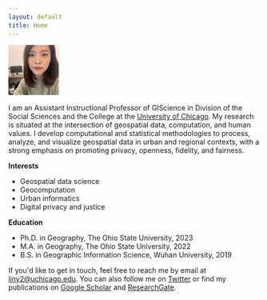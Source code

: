 ```yaml
---
layout: default
title: Home
---
```


<img src="assets/photo.jpeg" alt="Alt Text" width="20%" />

I am an Assistant Instructional Professor of GIScience in Division of the Social Sciences and the College at the [University of Chicago](https://www.uchicago.edu/). My research is situated at the intersection of geospatial data, computation, and human values. I develop computational and statistical methodologies to process, analyze, and visualize geospatial data in urban and regional contexts, with a strong emphasis on promoting privacy, openness, fidelity, and fairness.


**Interests**
- Geospatial data science
- Geocomputation
- Urban informatics
- Digital privacy and justice


**Education**
- Ph.D. in Geography, The Ohio State University, 2023
- M.A. in Geography, The Ohio State University, 2022
- B.S. in Geographic Information Science, Wuhan University, 2019

If you'd like to get in touch, feel free to reach me by email at <liny2@uchicago.edu>. You can also follow me on [Twitter](https://twitter.com/linyuehzzz) or find my publications on [Google Scholar](https://scholar.google.com/citations?user=Pssz3IgAAAAJ&hl=en) and [ResearchGate](https://www.researchgate.net/profile/Yue-Lin-14).
